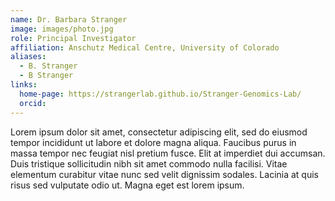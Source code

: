 ```yaml
---
name: Dr. Barbara Stranger
image: images/photo.jpg
role: Principal Investigator
affiliation: Anschutz Medical Centre, University of Colorado
aliases:
  - B. Stranger
  - B Stranger
links:
  home-page: https://strangerlab.github.io/Stranger-Genomics-Lab/
  orcid: 
---
```


Lorem ipsum dolor sit amet, consectetur adipiscing elit, sed do eiusmod tempor incididunt ut labore et dolore magna aliqua.
Faucibus purus in massa tempor nec feugiat nisl pretium fusce.
Elit at imperdiet dui accumsan.
Duis tristique sollicitudin nibh sit amet commodo nulla facilisi.
Vitae elementum curabitur vitae nunc sed velit dignissim sodales.
Lacinia at quis risus sed vulputate odio ut.
Magna eget est lorem ipsum.
